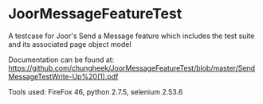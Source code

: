 # JoorMessageFeatureTest
A testcase for Joor's Send a Message feature which includes the test suite and its associated page object model


Documentation can be found at: https://github.com/chungheek/JoorMessageFeatureTest/blob/master/SendMessageTestWrite-Up%20(1).pdf

Tools used:
FireFox 46,
python 2.7.5,
selenium 2.53.6
